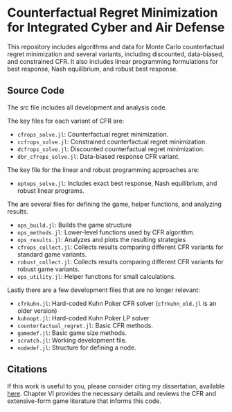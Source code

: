 # Counterfactual Regret Minimization for Integrated Cyber and Air Defense
This repository includes algorithms and data for Monte Carlo counterfactual regret minimization and several variants, including discounted, data-biased, and constrained CFR. It also includes linear programming formulations for best response, Nash equilibrium, and robust best response. 

## Source Code
The src file includes all development and analysis code.

The key files for each variant of CFR are:
* `cfrops_solve.jl`: Counterfactual regret minimization.
* `ccfrops_solve.jl`: Constrained counterfactual regret minimization. 
* `dcfrops_solve.jl`: Discounted counterfactual regret minimization.
* `dbr_cfrops_solve.jl`: Data-biased response CFR variant. 

The key file for the linear and robust programming approaches are:
* `optops_solve.jl`: Includes exact best response, Nash equilibrium, and robust linear programs. 

The are several files for defining the game, helper functions, and analyzing results.
* `ops_build.jl`: Builds the game structure
* `ops_methods.jl`: Lower-level functions used by CFR algorithm.
* `ops_results.jl`: Analyzes and plots the resulting strategies
* `cfrops_collect.jl`: Collects results comparing different CFR variants for standard game variants.
* `robust_collect.jl`: Collects results comparing different CFR variants for robust game variants.
* `ops_utility.jl`: Helper functions for small calculations.

Lastly there are a few development files that are no longer relevant: 
* `cfrkuhn.jl`: Hard-coded Kuhn Poker CFR solver (`cfrkuhn_old.jl` is an older version)
* `kuhnopt.jl`: Hard-coded Kuhn Poker LP solver
* `counterfactual_regret.jl`: Basic CFR methods.
* `gamedef.jl`: Basic game size methods.
* `scratch.jl`: Working development file. 
* `nodedef.jl`: Structure for defining a node.

## Citations
If this work is useful to you, please consider citing my dissertation, available [here](https://scholar.afit.edu/etd/2464/). Chapter VI provides the necessary details and reviews the CFR and extensive-form game literature that informs this code.  
